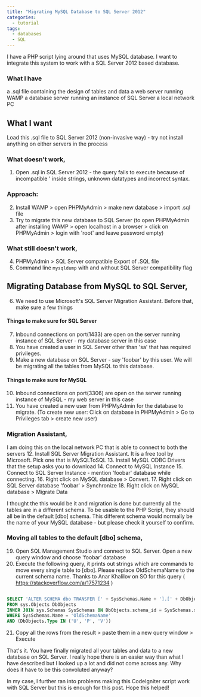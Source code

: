```yaml
---
title: "Migrating MySQL Database to SQL Server 2012"
categories:
  - tutorial
tags:
  - databases
  - SQL
---
```


I have a PHP script lying around that uses MySQL database. I want to integrate this system to work with a SQL Server 2012 based database.

### What I have
a .sql file containing the design of tables and data
a web server running WAMP
a database server running an instance of SQL Server
a local network PC

## What I want
Load this .sql file to SQL Server 2012
(non-invasive way) - try not install anything on either servers in the process

### What doesn't work,
1. Open .sql in SQL Server 2012 - the query fails to execute because of incompatible \' inside strings, unknown datatypes and incorrect syntax.

### Approach:
2. Install WAMP > open PHPMyAdmin > make new database > import .sql file
3. Try to migrate this new database to SQL Server
(to open PHPMyAdmin after installing WAMP > open localhost in a browser > click on PHPMyAdmin > login with 'root' and leave password empty)

### What still doesn't work,
4. PHPMyAdmin > SQL Server compatible Export of .SQL file
5. Command line `mysqldump` with and without SQL Server compatibility flag

## Migrating Database from MySQL to SQL Server,
6. We need to use Microsoft's SQL Server Migration Assistant.
Before that, make sure a few things

#### Things to make sure for SQL Server
7. Inbound connections on port(1433) are open on the server running instance of SQL Server - my database server in this case
8. You have created a user in SQL Server other than 'sa' that has required privileges.
9. Make a new database on SQL Server - say 'foobar' by this user. We will be migrating all the tables from MySQL to this database.

#### Things to make sure for MySQL
10. Inbound connections on port(3306) are open on the server running instance of MySQL - my web server in this case
11. You have created a new user from PHPMyAdmin for the database to migrate.
(To create new user: Click on database in PHPMyAdmin > Go to Privileges tab > create new user)

### Migration Assistant,   
I am doing this on the local network PC that is able to connect to both the servers
12. Install SQL Server Migration Assistant. It is a free tool by Microsoft. Pick one that is MySQLToSQL
13. Install MySQL ODBC Drivers that the setup asks you to download
14. Connect to MySQL Instance
15. Connect to SQL Server Instance - mention 'foobar' database while connecting.
16. Right click on MySQL database > Convert.
17. Right click on SQL Server database 'foobar' > Synchronize
18. Right click on MySQL database > Migrate Data

I thought the this would be it and migration is done but currently all the tables are in a different schema. To be usable to the PHP Script, they should all be in the default [dbo] schema. This different schema would normally be the name of your MySQL database - but please check it yourself to confirm.

### Moving all tables to the default [dbo] schema,
19. Open SQL Management Studio and connect to SQL Server. Open a new query window and choose 'foobar' database  
20. Execute the following query, it prints out strings which are commands to move every single table to [dbo]. Please replace OldSchemaName to the current schema name.
Thanks to Anar Khalilov on SO for this query ( https://stackoverflow.com/a/17571234 )    

```sql

SELECT 'ALTER SCHEMA dbo TRANSFER [' + SysSchemas.Name + '].[' + DbObjects.Name + '];'
FROM sys.Objects DbObjects
INNER JOIN sys.Schemas SysSchemas ON DbObjects.schema_id = SysSchemas.schema_id
WHERE SysSchemas.Name = 'OldSchemaName'
AND (DbObjects.Type IN ('U', 'P', 'V'))

```
21. Copy all the rows from the result > paste them in a new query window > Execute

That's it. You have finally migrated all your tables and data to a new database on SQL Server. I really hope there is an easier way than what I have described but I looked up a lot and did not come across any. Why does it have to be this convoluted anyway?

In my case, I further ran into problems making this CodeIgniter script work with SQL Server but this is enough for this post. Hope this helped!